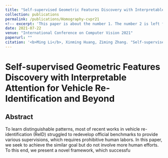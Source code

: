 ```yaml
---
title: "Self-supervised Geometric Features Discovery with Interpretable Attention for Vehicle Re-Identification and Beyond"
collection: publications
permalink: /publications/Homography-cvpr21
<!-- excerpt: 'This paper is about the number 1. The number 2 is left for future work.' -->
date: 2021-07-22
venue: "International Conference on Computer Vision 2021"
paperurl: ""
citation: '<b>Ming Li</b>, Xinming Huang, Ziming Zhang. "Self-supervised Geometric Features Discovery with Interpretable Attention for Vehicle Re-Identification and Beyond". <i>ICCV</i>. 2021.'
---
```

# Self-supervised Geometric Features Discovery with Interpretable Attention for Vehicle Re-Identification and Beyond

## Abstract
To learn distinguishable patterns, most of recent works in vehicle re-identification (ReID) struggled to redevelop official benchmarks to provide various supervisions, which requires prohibitive human labors. In this paper, we seek to achieve the similar goal but do not involve more human efforts. To this end, we present a novel framework, which successfu
